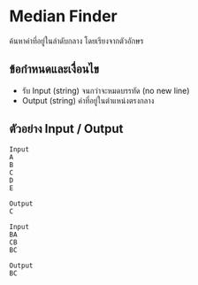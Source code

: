 # Median Finder
ค้นหาค่าที่อยู่ในลำดับกลาง โดยเรียงจากตัวอักษร


## ข้อกำหนดและเงื่อนไข
- รับ Input (string) จนกว่าจะหมดบรรทัด (no new line)
- Output (string) ค่าที่อยู่ในตำแหน่งตรงกลาง

## ตัวอย่าง Input / Output

```text
Input
A
B
C
D
E

Output
C
```

```text
Input
BA
CB
BC

Output
BC
```

